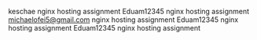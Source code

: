 keschae nginx hosting assignment
Eduam12345 nginx hosting assignment
michaelofei5@gmail.com nginx hosting assignment
Eduam12345 nginx hosting assignment
Eduam12345 nginx hosting assignment
